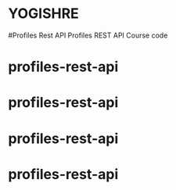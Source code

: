 # YOGISHRE
#Profiles Rest API
Profiles REST API Course code
# profiles-rest-api
# profiles-rest-api
# profiles-rest-api
# profiles-rest-api
